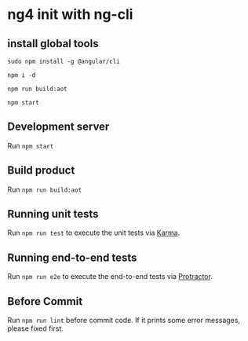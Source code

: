 # ng4 init with ng-cli

## install global tools

```
sudo npm install -g @angular/cli

npm i -d

npm run build:aot

npm start
```

## Development server

Run `npm start`

## Build product

Run `npm run build:aot`

## Running unit tests

Run `npm run test` to execute the unit tests via [Karma](https://karma-runner.github.io).

## Running end-to-end tests

Run `npm run e2e` to execute the end-to-end tests via [Protractor](http://www.protractortest.org/).

## Before Commit

Run `npm run lint` before commit code. If it prints some error messages, please fixed first.

